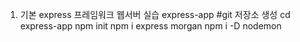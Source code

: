 1. 기본 express 프레임워크 웹서버 실습
express-app   	#git 저장소 생성
cd express-app
npm init
npm i express morgan
npm i -D nodemon
